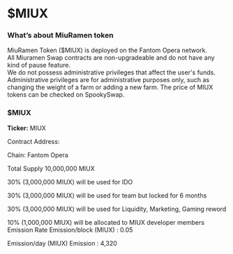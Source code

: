 # $MIUX

### What’s about MiuRamen token

MiuRamen Token ($MIUX) is deployed on the Fantom Opera network.\
All Miuramen Swap contracts are non-upgradeable and do not have any kind of pause feature. \
We do not possess administrative privileges that affect the user's funds.\
Administrative privileges are for administrative purposes only, such as changing the weight of a farm or adding a new farm. The price of MIUX tokens can be checked on SpookySwap.

### $MIUX <a href="#ample1" id="ample1"></a>

**Ticker:** MIUX

Contract Address:

Chain: Fantom Opera&#x20;

Total Supply 10,000,000 MIUX

30% (3,000,000 MIUX) will be used for IDO

30% (3,000,000 MIUX) will be used for team but locked for 6 months

30% (3,000,000 MIUX) will be used for Liquidity, Marketing, Gaming reword

10% (1,000,000 MIUX) will be allocated to MIUX developer members \
Emission Rate Emission/block (MIUX) : 0.05

Emission/day (MIUX) Emission : 4,320

###
